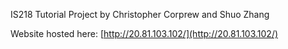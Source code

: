 IS218 Tutorial Project
by Christopher Corprew and Shuo Zhang

Website hosted here: [http://20.81.103.102/](http://20.81.103.102/)
